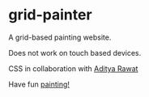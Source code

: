 # grid-painter
A grid-based painting website.

Does not work on touch based devices.

CSS in collaboration with [Aditya Rawat](https://github.com/Adityarawat313)

Have fun [painting!](https://priya434.github.io/grid-painter/)
